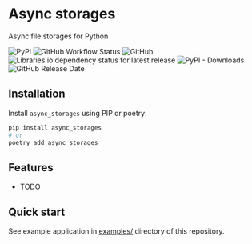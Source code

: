 # Async storages

Async file storages for Python

![PyPI](https://img.shields.io/pypi/v/async_storages)
![GitHub Workflow Status](https://img.shields.io/github/workflow/status/alex-oleshkevich/async_storages/Lint)
![GitHub](https://img.shields.io/github/license/alex-oleshkevich/async_storages)
![Libraries.io dependency status for latest release](https://img.shields.io/librariesio/release/pypi/async_storages)
![PyPI - Downloads](https://img.shields.io/pypi/dm/async_storages)
![GitHub Release Date](https://img.shields.io/github/release-date/alex-oleshkevich/async_storages)

## Installation

Install `async_storages` using PIP or poetry:

```bash
pip install async_storages
# or
poetry add async_storages
```

## Features

-   TODO

## Quick start

See example application in [examples/](examples/) directory of this repository.
